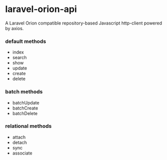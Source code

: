 # laravel-orion-api
A Laravel Orion compatible repository-based Javascript http-client powered by axios.

### default methods
- index
- search
- show
- update
- create
- delete

### batch methods
- batchUpdate
- batchCreate
- batchDelete

### relational methods
- attach
- detach
- sync
- associate
